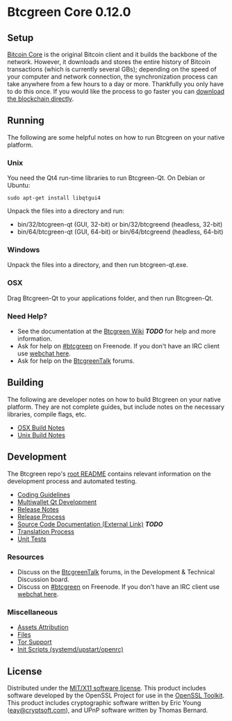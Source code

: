 Btcgreen Core 0.12.0
=====================

Setup
---------------------
[Bitcoin Core](http://bitcoin.org/en/download) is the original Bitcoin client and it builds the backbone of the network. However, it downloads and stores the entire history of Bitcoin transactions (which is currently several GBs); depending on the speed of your computer and network connection, the synchronization process can take anywhere from a few hours to a day or more. Thankfully you only have to do this once. If you would like the process to go faster you can [download the blockchain directly](bootstrap.md).

Running
---------------------
The following are some helpful notes on how to run Btcgreen on your native platform.

### Unix

You need the Qt4 run-time libraries to run Btcgreen-Qt. On Debian or Ubuntu:

	sudo apt-get install libqtgui4

Unpack the files into a directory and run:

- bin/32/btcgreen-qt (GUI, 32-bit) or bin/32/btcgreend (headless, 32-bit)
- bin/64/btcgreen-qt (GUI, 64-bit) or bin/64/btcgreend (headless, 64-bit)



### Windows

Unpack the files into a directory, and then run btcgreen-qt.exe.

### OSX

Drag Btcgreen-Qt to your applications folder, and then run Btcgreen-Qt.

### Need Help?

* See the documentation at the [Btcgreen Wiki](https://en.bitcoin.it/wiki/Main_Page) ***TODO***
for help and more information.
* Ask for help on [#btcgreen](http://webchat.freenode.net?channels=btcgreen) on Freenode. If you don't have an IRC client use [webchat here](http://webchat.freenode.net?channels=btcgreen).
* Ask for help on the [BtcgreenTalk](https://btcgreentalk.org/) forums.

Building
---------------------
The following are developer notes on how to build Btcgreen on your native platform. They are not complete guides, but include notes on the necessary libraries, compile flags, etc.

- [OSX Build Notes](build-osx.md)
- [Unix Build Notes](build-unix.md)

Development
---------------------
The Btcgreen repo's [root README](https://github.com/btcgreen/btcgreen/blob/master/README.md) contains relevant information on the development process and automated testing.

- [Coding Guidelines](coding.md)
- [Multiwallet Qt Development](multiwallet-qt.md)
- [Release Notes](release-notes.md)
- [Release Process](release-process.md)
- [Source Code Documentation (External Link)](https://dev.visucore.com/bitcoin/doxygen/) ***TODO***
- [Translation Process](translation_process.md)
- [Unit Tests](unit-tests.md)

### Resources
* Discuss on the [BtcgreenTalk](https://btcgreentalk.org/) forums, in the Development & Technical Discussion board.
* Discuss on [#btcgreen](http://webchat.freenode.net/?channels=btcgreen) on Freenode. If you don't have an IRC client use [webchat here](http://webchat.freenode.net/?channels=btcgreen).

### Miscellaneous
- [Assets Attribution](assets-attribution.md)
- [Files](files.md)
- [Tor Support](tor.md)
- [Init Scripts (systemd/upstart/openrc)](init.md)

License
---------------------
Distributed under the [MIT/X11 software license](http://www.opensource.org/licenses/mit-license.php).
This product includes software developed by the OpenSSL Project for use in the [OpenSSL Toolkit](https://www.openssl.org/). This product includes
cryptographic software written by Eric Young ([eay@cryptsoft.com](mailto:eay@cryptsoft.com)), and UPnP software written by Thomas Bernard.

